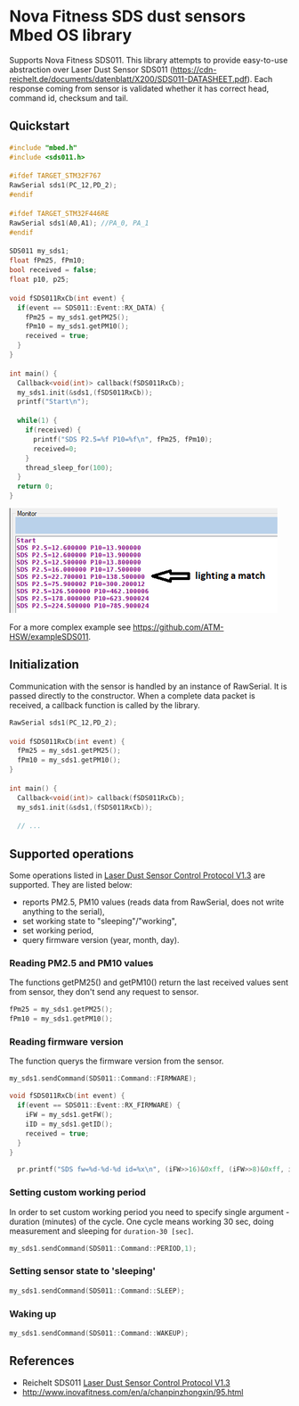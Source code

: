 # Nova Fitness SDS dust sensors Mbed OS library
Supports Nova Fitness SDS011.
This library attempts to provide easy-to-use abstraction over Laser Dust Sensor SDS011 (https://cdn-reichelt.de/documents/datenblatt/X200/SDS011-DATASHEET.pdf).
Each response coming from sensor is validated whether it has correct head, command id, checksum and tail.

## Quickstart
```C++
#include "mbed.h"
#include <sds011.h>

#ifdef TARGET_STM32F767
RawSerial sds1(PC_12,PD_2);
#endif

#ifdef TARGET_STM32F446RE
RawSerial sds1(A0,A1); //PA_0, PA_1
#endif

SDS011 my_sds1;
float fPm25, fPm10;
bool received = false;
float p10, p25;

void fSDS011RxCb(int event) {
  if(event == SDS011::Event::RX_DATA) {
    fPm25 = my_sds1.getPM25();
    fPm10 = my_sds1.getPM10();
    received = true;
  }
}

int main() {
  Callback<void(int)> callback(fSDS011RxCb);
  my_sds1.init(&sds1,(fSDS011RxCb));
  printf("Start\n");
    
  while(1) {
    if(received) {
      printf("SDS P2.5=%f P10=%f\n", fPm25, fPm10);
      received=0;
    }
    thread_sleep_for(100);
  }
  return 0;
}
```
![serial log](https://github.com/ATM-HSW/libSDS011/blob/master/seriallog.png)

For a more complex example see https://github.com/ATM-HSW/exampleSDS011.

## Initialization
Communication with the sensor is handled by an instance of RawSerial. It is passed directly to the constructor. When a complete data packet is received, a callback function is called by the library.
```C++
RawSerial sds1(PC_12,PD_2);

void fSDS011RxCb(int event) {
  fPm25 = my_sds1.getPM25();
  fPm10 = my_sds1.getPM10();
}

int main() {
  Callback<void(int)> callback(fSDS011RxCb);
  my_sds1.init(&sds1,(fSDS011RxCb));

  // ...
```

## Supported operations
Some operations listed in [Laser Dust Sensor Control Protocol V1.3](https://cdn.sparkfun.com/assets/parts/1/2/2/7/5/Laser_Dust_Sensor_Control_Protocol_V1.3.pdf) are supported. They are listed below:
* reports PM2.5, PM10 values (reads data from RawSerial, does not write anything to the serial),
* set working state to "sleeping"/"working",
* set working period,
* query firmware version (year, month, day).


### Reading PM2.5 and PM10 values
The functions getPM25() and getPM10() return the last received values sent from sensor, they don't send any request to sensor.
```C++
fPm25 = my_sds1.getPM25();
fPm10 = my_sds1.getPM10();
```

### Reading firmware version
The function querys the firmware version from the sensor.
```C++
my_sds1.sendCommand(SDS011::Command::FIRMWARE);
```

```C++
void fSDS011RxCb(int event) {
  if(event == SDS011::Event::RX_FIRMWARE) {
    iFW = my_sds1.getFW();
    iID = my_sds1.getID();
    received = true;
  }
}
```

```C++
  pr.printf("SDS fw=%d-%d-%d id=%x\n", (iFW>>16)&0xff, (iFW>>8)&0xff, iFW&0xff, iID);
```

### Setting custom working period
In order to set custom working period you need to specify single argument - duration (minutes) of the cycle. One cycle means working 30 sec, doing measurement and sleeping for ```duration-30 [sec]```.
```C++
my_sds1.sendCommand(SDS011::Command::PERIOD,1);
```

### Setting sensor state to 'sleeping'
```C++
my_sds1.sendCommand(SDS011::Command::SLEEP);
```

### Waking up
```C++
my_sds1.sendCommand(SDS011::Command::WAKEUP);
```

## References
* Reichelt SDS011 [Laser Dust Sensor Control Protocol V1.3](https://cdn-reichelt.de/documents/datenblatt/X200/SDS011-DATASHEET.pdf)
* http://www.inovafitness.com/en/a/chanpinzhongxin/95.html
